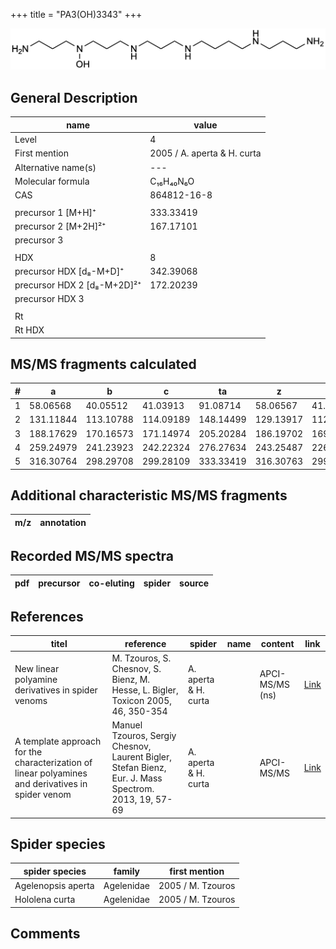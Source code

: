 +++
title = "PA3(OH)3343"
+++

![](/img/PA3(OH)3343.png)

## General Description

| name                        | value                       |
|-----------------------------|-----------------------------|
| Level                       | 4                           |
| First mention               | 2005 / A. aperta & H. curta |
| Alternative name(s)         | ---                         |
| Molecular formula           | C₁₆H₄₀N₆O                   |
| CAS                         | 864812-16-8                 |
|                             |                             |
| precursor 1 [M+H]⁺          | 333.33419                   |
| precursor 2 [M+2H]²⁺        | 167.17101                   |
| precursor 3                 |                             |
|                             |                             |
| HDX                         | 8                           |
| precursor HDX   [d₈-M+D]⁺   | 342.39068                   |
| precursor HDX 2 [d₈-M+2D]²⁺ | 172.20239                   |
| precursor HDX 3             |                             |
|                             |                             |
| Rt                          |                             |
| Rt HDX                      |                             |

## MS/MS fragments calculated

| # | a         | b         | c         | ta        | z         | y         | tz        |
|---|-----------|-----------|-----------|-----------|-----------|-----------|-----------|
| 1 | 58.06568  | 40.05512  | 41.03913  | 91.08714  | 58.06567  | 41.03912  | 75.09222  |
| 2 | 131.11844 | 113.10788 | 114.09189 | 148.14499 | 129.13917 | 112.11262 | 146.16572 |
| 3 | 188.17629 | 170.16573 | 171.14974 | 205.20284 | 186.19702 | 169.17047 | 203.22357 |
| 4 | 259.24979 | 241.23923 | 242.22324 | 276.27634 | 243.25487 | 226.22832 | 276.27633 |
| 5 | 316.30764 | 298.29708 | 299.28109 | 333.33419 | 316.30763 | 299.28108 | 333.33418 |

## Additional characteristic MS/MS fragments

| m/z       | annotation |
|-----------|------------|

## Recorded MS/MS spectra

| pdf | precursor | co-eluting  | spider    | source                       |
|-----|-----------|-------------|-----------|------------------------------|

## References

| titel                                                                                             | reference                                                                                            | spider               | name | content         | link                                                  |
|---------------------------------------------------------------------------------------------------|------------------------------------------------------------------------------------------------------|----------------------|------|-----------------|-------------------------------------------------------|
| New linear polyamine derivatives in spider venoms                                                 | M. Tzouros, S. Chesnov, S. Bienz, M. Hesse, L. Bigler, Toxicon 2005, 46, 350-354                     | A. aperta & H. curta |      | APCI-MS/MS (ns) | [Link](https://doi.org/10.1016/j.toxicon.2005.04.018) |
| A template approach for the characterization of linear polyamines and derivatives in spider venom | Manuel Tzouros, Sergiy Chesnov, Laurent Bigler, Stefan Bienz, Eur. J. Mass Spectrom. 2013, 19, 57-69 | A. aperta & H. curta |      | APCI-MS/MS      | [Link](https://doi.org/10.1255/ejms.1213)             |

## Spider species

| spider species     | family     | first mention     |
|--------------------|------------|-------------------|
| Agelenopsis aperta | Agelenidae | 2005 / M. Tzouros |
| Hololena curta     | Agelenidae | 2005 / M. Tzouros |

## Comments
